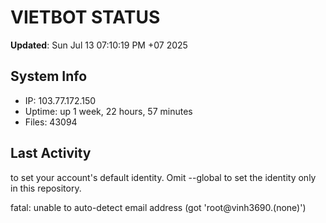 # VIETBOT STATUS
**Updated**: Sun Jul 13 07:10:19 PM +07 2025

## System Info
- IP: 103.77.172.150
- Uptime: up 1 week, 22 hours, 57 minutes
- Files: 43094

## Last Activity

to set your account's default identity.
Omit --global to set the identity only in this repository.

fatal: unable to auto-detect email address (got 'root@vinh3690.(none)')
